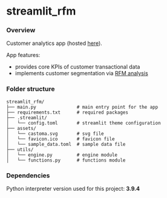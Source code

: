 # streamlit_rfm
### Overview
Customer analytics app (hosted [here](https://castoma.streamlit.app/)).

App features:
* provides core KPIs of customer transactional data
* implements customer segmentation via [RFM analysis](https://en.wikipedia.org/wiki/RFM_(market_research)) 

### Folder structure
 ```
streamlit_rfm/
├── main.py               # main entry point for the app
├── requirements.txt      # required packages
├── .streamlit/
│   └── config.toml       # streamlit theme configuration
├── assets/
│   └── castoma.svg       # svg file
│   └── favicon.ico       # favicon file
│   └── sample_data.toml  # sample data file
├── utils/
│   └── engine.py         # engine module
│   └── functions.py      # functions module
 ```

### Dependencies
Python interpreter version used for this project: **3.9.4**
